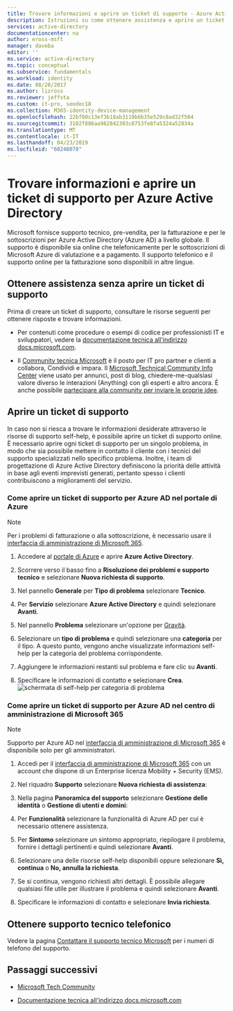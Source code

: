 ```yaml
---
title: Trovare informazioni e aprire un ticket di supporto - Azure Active Directory | Microsoft Docs
description: Istruzioni su come ottenere assistenza e aprire un ticket di supporto per Azure Active Directory.
services: active-directory
documentationcenter: na
author: eross-msft
manager: daveba
editor: ''
ms.service: active-directory
ms.topic: conceptual
ms.subservice: fundamentals
ms.workload: identity
ms.date: 08/28/2017
ms.author: lizross
ms.reviewer: jeffsta
ms.custom: it-pro, seodec18
ms.collection: M365-identity-device-management
ms.openlocfilehash: 22bf80c13ef3b18ab3119b6b35e529c8ad32f504
ms.sourcegitcommit: 3102f886aa962842303c8753fe8fa5324a52834a
ms.translationtype: MT
ms.contentlocale: it-IT
ms.lasthandoff: 04/23/2019
ms.locfileid: "60248078"
---
```

# <a name="find-help-and-open-a-support-ticket-for-azure-active-directory"></a>Trovare informazioni e aprire un ticket di supporto per Azure Active Directory
Microsoft fornisce supporto tecnico, pre-vendita, per la fatturazione e per le sottoscrizioni per Azure Active Directory (Azure AD) a livello globale. Il supporto è disponibile sia online che telefonicamente per le sottoscrizioni di Microsoft Azure di valutazione e a pagamento. Il supporto telefonico e il supporto online per la fatturazione sono disponibili in altre lingue. 

## <a name="find-help-without-opening-a-support-ticket"></a>Ottenere assistenza senza aprire un ticket di supporto

Prima di creare un ticket di supporto, consultare le risorse seguenti per ottenere risposte e trovare informazioni. 

* Per contenuti come procedure o esempi di codice per professionisti IT e sviluppatori, vedere la [documentazione tecnica all'indirizzo docs.microsoft.com](https://docs.microsoft.com/azure/active-directory/).

* Il [Community tecnica Microsoft](https://techcommunity.microsoft.com/) è il posto per IT pro partner e clienti a collabora, Condividi e impara. Il [Microsoft Technical Community Info Center](https://techcommunity.microsoft.com/t5/Community-Info-Center/ct-p/Community-Info-Center) viene usato per annunci, post di blog, chiedere-me-qualsiasi valore diverso le interazioni (Anything) con gli esperti e altro ancora. È anche possibile [partecipare alla community per inviare le proprie idee](https://techcommunity.microsoft.com/t5/Communities/ct-p/communities).


## <a name="open-a-support-ticket"></a>Aprire un ticket di supporto

In caso non si riesca a trovare le informazioni desiderate attraverso le risorse di supporto self-help, è possibile aprire un ticket di supporto online. È necessario aprire ogni ticket di supporto per un singolo problema, in modo che sia possibile mettere in contatto il cliente con i tecnici del supporto specializzati nello specifico problema. Inoltre, i team di progettazione di Azure Active Directory definiscono la priorità delle attività in base agli eventi imprevisti generati, pertanto spesso i clienti contribuiscono a miglioramenti del servizio.

### <a name="how-to-open-a-support-ticket-for-azure-ad-in-the-azure-portal"></a>Come aprire un ticket di supporto per Azure AD nel portale di Azure

> [!NOTE]
> Per i problemi di fatturazione o alla sottoscrizione, è necessario usare il [interfaccia di amministrazione di Microsoft 365](https://admin.microsoft.com).
> 

1. Accedere al [portale di Azure](https://portal.azure.com) e aprire **Azure Active Directory**.
   
2. Scorrere verso il basso fino a **Risoluzione dei problemi e supporto tecnico** e selezionare **Nuova richiesta di supporto**.
   
3. Nel pannello **Generale** per **Tipo di problema** selezionare **Tecnico**.
   
4. Per **Servizio** selezionare **Azure Active Directory** e quindi selezionare **Avanti**.

5. Nel pannello **Problema** selezionare un'opzione per [Gravità](https://azure.microsoft.com/support/plans/response/).
  
6. Selezionare un **tipo di problema** e quindi selezionare una **categoria** per il tipo. A questo punto, vengono anche visualizzate informazioni self-help per la categoria del problema corrispondente.
  
7. Aggiungere le informazioni restanti sul problema e fare clic su **Avanti**.
  
8. Specificare le informazioni di contatto e selezionare **Crea**.
  ![schermata di self-help per categoria di problema](./media/active-directory-troubleshooting-support-howto/open-support-ticket.png)

### <a name="how-to-open-a-support-ticket-for-azure-ad-in-the-microsoft-365-admin-center"></a>Come aprire un ticket di supporto per Azure AD nel centro di amministrazione di Microsoft 365

> [!NOTE]
> Supporto per Azure AD nel [interfaccia di amministrazione di Microsoft 365](https://admin.microsoft.com) è disponibile solo per gli amministratori. 

1. Accedi per il [interfaccia di amministrazione di Microsoft 365](https://admin.microsoft.com) con un account che dispone di un Enterprise licenza Mobility + Security (EMS).

2. Nel riquadro **Supporto** selezionare **Nuova richiesta di assistenza**:

3. Nella pagina **Panoramica del supporto** selezionare **Gestione delle identità** o **Gestione di utenti e domini**:

4. Per **Funzionalità** selezionare la funzionalità di Azure AD per cui è necessario ottenere assistenza.

5. Per **Sintomo** selezionare un sintomo appropriato, riepilogare il problema, fornire i dettagli pertinenti e quindi selezionare **Avanti**.

6. Selezionare una delle risorse self-help disponibili oppure selezionare **Sì, continua** o **No, annulla la richiesta**.

7. Se si continua, vengono richiesti altri dettagli. È possibile allegare qualsiasi file utile per illustrare il problema e quindi selezionare **Avanti**.

8. Specificare le informazioni di contatto e selezionare **Invia richiesta**.

## <a name="get-phone-support"></a>Ottenere supporto tecnico telefonico

Vedere la pagina [Contattare il supporto tecnico Microsoft](https://portal.office.com/Support/ContactUs.aspx) per i numeri di telefono del supporto.

##  <a name="next-steps"></a>Passaggi successivi

* [Microsoft Tech Community](https://techcommunity.microsoft.com/)

* [Documentazione tecnica all'indirizzo docs.microsoft.com](https://docs.microsoft.com/azure/active-directory/)
